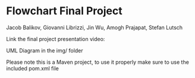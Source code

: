 # Flowchart Final Project
Jacob Balikov, Giovanni Librizzi, Jin Wu, Amogh Prajapat, Stefan Lutsch

Link the final project presentation video: 

UML Diagram in the img/ folder

Please note this is a Maven project, to use it properly make sure to use the included pom.xml file
